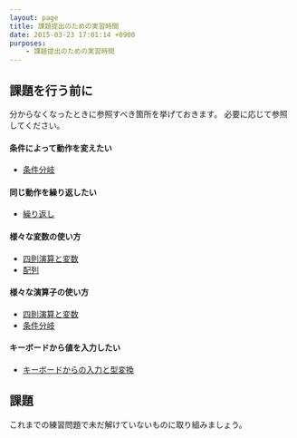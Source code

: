 ```yaml
---
layout: page
title: 課題提出のための実習時間
date: 2015-03-23 17:01:14 +0900
purposes:
    - 課題提出のための実習時間
---
```



課題を行う前に
--------------

分からなくなったときに参照すべき箇所を挙げておきます。
必要に応じて参照してください。

#### 条件によって動作を変えたい

* [条件分岐](../04/)

#### 同じ動作を繰り返したい

* [繰り返し](../05/)

#### 様々な変数の使い方

* [四則演算と変数](../02/)
* [配列](../06/)

#### 様々な演算子の使い方

* [四則演算と変数](../02/)
* [条件分岐](../04/)

#### キーボードから値を入力したい

* [キーボードからの入力と型変換](../03/)


課題
----

これまでの練習問題で未だ解けていないものに取り組みましょう。
